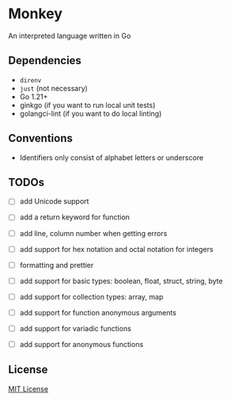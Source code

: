 # Monkey

An interpreted language written in Go

## Dependencies

+ `direnv`
+ `just` (not necessary)
+ Go 1.21+
+ ginkgo (if you want to run local unit tests)
+ golangci-lint (if you want to do local linting)

## Conventions

+ Identifiers only consist of alphabet letters or underscore

## TODOs

- [ ] add Unicode support
- [ ] add a return keyword for function
- [ ] add line, column number when getting errors
- [ ] add support for hex notation and octal notation for integers
- [ ] formatting and prettier
- [ ] add support for basic types: boolean, float, struct, string, byte
- [ ] add support for collection types: array, map
- [ ] add support for function anonymous arguments
- [ ] add support for variadic functions
- [ ] add support for anonymous functions









## License

[MIT License](./LICENSE)

